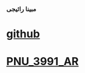 ### مبینا رائیجی

# [github](https://github.com/mobina-rayeji/)

# [PNU_3991_AR](https://github.com/mobina-rayeji/PNU_3991/)
